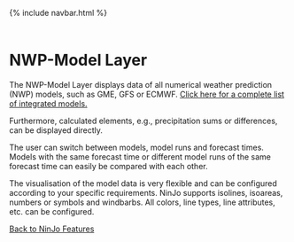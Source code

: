 <link href="style.css" rel="stylesheet">

{% include navbar.html %}

<p style="margin: 60px 0px 0px 0px;" />

# NWP-Model Layer

The NWP-Model Layer displays data of all numerical weather prediction (NWP) models, such as GME, GFS or ECMWF. [Click here for a complete list of integrated models.](technicalInformation.html)

Furthermore, calculated elements, e.g., precipitation sums or differences, can be displayed directly.

The user can switch between models, model runs and forecast times. Models with the same forecast time or different model runs of the same forecast time can easily be compared with each other.

The visualisation of the model data is very flexible and can be configured according to your specific requirements. NinJo supports isolines, isoareas, numbers or symbols and windbarbs. All colors, line types, line attributes, etc. can be configured. 

[Back to NinJo Features](features.html)
